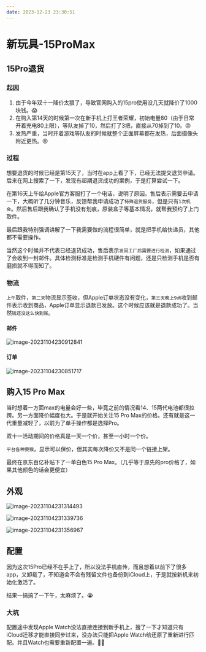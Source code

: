 ```yaml
---
date: 2023-12-23 23:30:51
---
```

# 新玩具-15ProMax

## 15Pro退货

### 起因

1. 由于今年双十一降价太狠了，导致官网购入的15pro使用没几天就降价了1000块钱。😱
2. 在购入第14天的时候第一次在新手机上打王者荣耀，初始电量80（由于日常开着充电80上限），等队友掉了10，然后打了3把，直接从70掉到了10。😡
3. 发热严重，当时开着游戏等队友的时候就整个正面屏幕都在发热，后面摄像头附近更热。😡

### 过程

想要退货的时候已经是第15天了，当时在app上看了下，已经无法提交退货申请。后来在网上搜索了一下，发现有超期退货成功的案例，于是打算尝试一下。

在第16天上午给Apple官方客服打了一个电话，说明了原因。售后表示需要去申请一下，大概听了几分钟音乐，反馈帮我申请成功了`特殊退货服务`，但是只有`1次机会`。然后售后跟我确认了手机没有划痕，原装盒子等基本情况，就帮我预约了上门取件。

最后跟我特别强调讲解了一下我需要做的流程很简单，就是把手机给快递员，其他都不需要操作。

当然这个时候并不代表已经退货成功，售后表示`发回工厂后需要进行检测`，如果通过了会收到一封邮件。具体检测标准是检测手机硬件有问题，还是只检测手机是否有磨损就不得而知了。

### 物流

`上午`取件，`第二天`物流显示签收，但Apple订单状态没有变化，`第三天晚上9点`收到邮件表示收到商品，Apple订单显示退款已发放。这个时候应该就是退款成功了。当然`钱还没这么快到账`。

#### 邮件

![image-20231104230912841](assets/image-20231104230912841.png)

#### 订单

![image-20231104230851717](assets/image-20231104230851717.png)

## 购入15 Pro Max

当时想着一方面max的电量会好一些，毕竟之前的情况看14、15两代电池都很拉跨。另一方面降价幅度也大。于是就开始关注15 Pro Max的价格。还有就是这一代重量减轻了，以前为了单手操作都是选择Pro。

双十一活动期间的价格真是一天一个价，甚至一小时一个价。

`平台各种耍猴`，显示可以保价，但其实每次降价又不是同一个链接上架。

最终在京东百亿补贴下了一单白色15 Pro Max。（几乎等于原先的pro价格了，如果其他颜色的话会更便宜）

## 外观

![image-20231104231314493](assets/image-20231104231314493.png)

![image-20231104231339736](assets/image-20231104231339736.png)

![image-20231104231356967](assets/image-20231104231356967.png)

## 配置

因为这次15Pro已经不在手上了，所以没法手机直传，而且想着以前下了很多app，又卸载了，不知道会不会有残留文件也备份到iCloud上，于是就按新机来初始化激活了。

结果一搞搞了一下午，太麻烦了。😭

### 大坑

配置途中发现Apple Watch没法直接连接到新手机上，搜了一下才知道只有iCloud迁移才能直接同步过来，没办法只能把Apple Watch给还原了重新进行匹配。并且Watch也需要重新配置一遍。😮‍💨

<gitalk/>